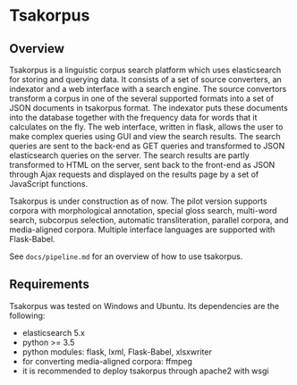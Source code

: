 # Tsakorpus

## Overview

Tsakorpus is a linguistic corpus search platform which uses elasticsearch for storing and querying data. It consists of a set of source converters, an indexator and a web interface with a search engine. The source convertors transform a corpus in one of the several supported formats into a set of JSON documents in tsakorpus format. The indexator puts these documents into the database together with the frequency data for words that it calculates on the fly. The web interface, written in flask, allows the user to make complex queries using GUI and view the search results. The search queries are sent to the back-end as GET queries and transformed to JSON elasticsearch queries on the server. The search results are partly transformed to HTML on the server, sent back to the front-end as JSON through Ajax requests and displayed on the results page by a set of JavaScript functions.

Tsakorpus is under construction as of now. The pilot version supports corpora with morphological annotation, special gloss search, multi-word search, subcorpus selection, automatic transliteration, parallel corpora, and media-aligned corpora. Multiple interface languages are supported with Flask-Babel.

See ``docs/pipeline.md`` for an overview of how to use tsakorpus.

## Requirements

Tsakorpus was tested on Windows and Ubuntu. Its dependencies are the following:

* elasticsearch 5.x
* python >= 3.5
* python modules: flask, lxml, Flask-Babel, xlsxwriter
* for converting media-aligned corpora: ffmpeg
* it is recommended to deploy tsakorpus through apache2 with wsgi

